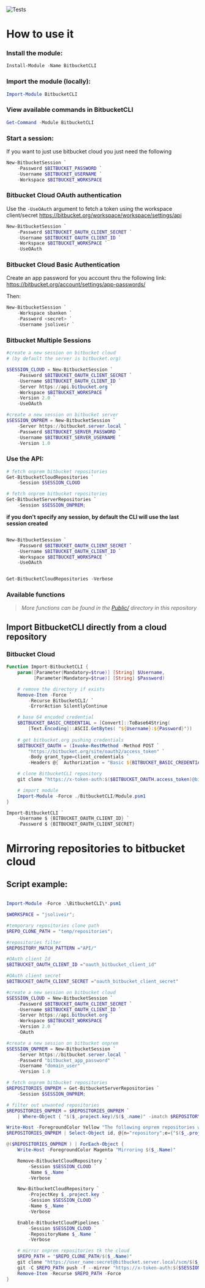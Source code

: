 ![Tests](https://github.com/jsoliveir/BitbucketCLI/workflows/Tests/badge.svg)
# How to use it

### Install the module:
```powershell
Install-Module -Name BitbucketCLI
``` 
### Import the module (locally):

```powershell
Import-Module BitbucketCLI
```
### View available commands in BitbucketCLI
```powershell
Get-Command -Module BitbucketCLI 
```


### Start a session:

If you want to just use bitbucket cloud you just need the following

```powershell
New-BitbucketSession `
    -Password $BITBUCKET_PASSWORD `
    -Username $BITBUCKET_USERNAME `
    -Workspace $BITBUCKET_WORKSPACE 
```

### Bitbucket Cloud OAuth authentication

Use the `-UseOAuth` argument to fetch a token using the workspace client/secret
https://bitbucket.org/workspace/workspace/settings/api

```powershell
New-BitbucketSession `
    -Password $BITBUCKET_OAUTH_CLIENT_SECRET `
    -Username $BITBUCKET_OAUTH_CLIENT_ID `
    -Workspace $BITBUCKET_WORKSPACE `
    -UseOAuth
```

### Bitbucket Cloud Basic Authentication

Create an app password for you account thru the following link:
https://bitbucket.org/account/settings/app-passwords/

Then:

```powershell
New-BitbucketSession `
    -Workspace sbanken `
    -Password <secret> `
    -Username jsoliveir `
```


### Bitbucket Multiple Sessions

```powershell
#create a new session on bitbucket cloud
# (by default the server is bitbucket.org)

$SESSION_CLOUD = New-BitbucketSession `
    -Password $BITBUCKET_OAUTH_CLIENT_SECRET `
    -Username $BITBUCKET_OAUTH_CLIENT_ID `
    -Server https://api.bitbucket.org `
    -Workspace $BITBUCKET_WORKSPACE `
    -Version 2.0 `
    -UseOAuth

#create a new session on bitbucket server
$SESSION_ONPREM = New-BitbucketSession `
    -Server https://bitbucket.server.local `
    -Password $BITBUCKET_SERVER_PASSWORD `
    -Username $BITBUCKET_SERVER_USERNAME `
    -Version 1.0 

```

### Use the API:

```powershell
# fetch onprem bitbucket repositories
Get-BitbucketCloudRepositories `
    -Session $SESSION_CLOUD

# fetch onprem bitbucket repositories
Get-BitbucketServerRepositories `
    -Session $SESSION_ONPREM;
```

**if you don't specify any session, by default the CLI will use the last session created**

```powershell

New-BitbucketSession `
    -Password $BITBUCKET_OAUTH_CLIENT_SECRET `
    -Username $BITBUCKET_OAUTH_CLIENT_ID `
    -Workspace $BITBUCKET_WORKSPACE `
    -UseOAuth 


Get-BitbucketCloudRepositories -Verbose
```
### Available functions

>_More functions can be found in the [Public/](Public/) directory in this repository_ 

## Import BitbucketCLI directly from a cloud repository

### Bitbucket Cloud

```powershell
Function Import-BitbucketCLI {
    param([Parameter(Mandatory=$true)] [String] $Username,
          [Parameter(Mandatory=$true)] [String] $Password)

    # remove the directory if exists
    Remove-Item -Force `
        -Recurse BitbucketCLI/ `
        -ErrorAction SilentlyContinue

    # base 64 encoded credential
    $BITBUCKET_BASIC_CREDENTIAL = [Convert]::ToBase64String(
        [Text.Encoding]::ASCII.GetBytes( "${Username}:${Password}"))
        
    # get bitbucket.org pushing credentials
    $BITBUCKET_OAUTH = (Invoke-RestMethod -Method POST `
        "https://bitbucket.org/site/oauth2/access_token" `
        -Body grant_type=client_credentials `
        -Headers @{  Authorization = "Basic ${BITBUCKET_BASIC_CREDENTIAL}" })

    # clone BitbucketCLI repository
    git clone "https://x-token-auth:$($BITBUCKET_OAUTH.access_token)@bitbucket.org/sbanken/BitbucketCLI" BitbucketCLI

    # import module
    Import-Module -Force ./BitbucketCLI/Module.psm1
}

Import-BitbucketCLI `
    -Username $ {BITBUCKET_OAUTH_CLIENT_ID} `
    -Password $ {BITBUCKET_OAUTH_CLIENT_SECRET} 

```


# Mirroring repositories to bitbucket cloud

## Script example:


```powershell

Import-Module -Force .\BitbucketCLI\*.psm1

$WORKSPACE = "jsoliveir";

#temporary repositories clone path
$REPO_CLONE_PATH = "temp/repositories";

#repositories filter
$REPOSITORY_MATCH_PATTERN ="API/"

#OAuth client Id
$BITBUCKET_OAUTH_CLIENT_ID ="oauth_bitbucket_client_id"

#OAuth client secret
$BITBUCKET_OAUTH_CLIENT_SECRET ="oauth_bitbucket_client_secret"

#create a new session on bitbucket cloud
$SESSION_CLOUD = New-BitbucketSession `
    -Password $BITBUCKET_OAUTH_CLIENT_SECRET `
    -Username $BITBUCKET_OAUTH_CLIENT_ID `
    -Server https://api.bitbucket.org `
    -Workspace $BITBUCKET_WORKSPACE `
    -Version 2.0 `
    -OAuth

#create a new session on bitbucket onprem
$SESSION_ONPREM = New-BitbucketSession `
    -Server https://bitbucket.server.local `
    -Password "bitbucket_app_password" `
    -Username "domain_user" `
    -Version 1.0 

# fetch onprem bitbucket repositories
$REPOSITORIES_ONPREM = Get-BitbucketServerRepositories `
    -Session $SESSION_ONPREM;

# filter out unwanted repositories
$REPOSITORIES_ONPREM = $REPOSITORIES_ONPREM `
    | Where-Object { "$($_.project.key)/$($_.name)" -imatch $REPOSITORY_MATCH_PATTERN }

Write-Host -ForegroundColor Yellow "The following onprem repositories will be mirrored"
$REPOSITORIES_ONPREM | Select-Object id, @{n="repository";e={"$($_.project.key)/$($_.name)"}} | Format-Table

@($REPOSITORIES_ONPREM ) | ForEach-Object {
    Write-Host -ForegroundColor Magenta "Mirroring $($_.Name)" 

    Remove-BitbucketCloudRepository `
        -Session $SESSION_CLOUD `
        -Name $_.Name `
        -Verbose 

    New-BitbucketCloudRepository `
        -ProjectKey $_.project.key `
        -Session $SESSION_CLOUD `
        -Name $_.Name `
        -Verbose 

    Enable-BitbucketCloudPipelines `
        -Session $SESSION_CLOUD `
        -RepositoryName $_.Name `
        -Verbose

    # mirror onprem repositories tk the cloud
    $REPO_PATH = "$REPO_CLONE_PATH/$($_.Name)"
    git clone "https://user_name:secret@bitbucket.server.local/scm/$($_.project.key)/$($_.name)" $REPO_PATH
    git -C $REPO_PATH push -f --mirror "https://x-token-auth:$($SESSION_CLOUD.AccessToken)@bitbucket.org/${WORKSPACE}/$($_.name).git"
    Remove-Item -Recurse $REPO_PATH -Force
}

```

